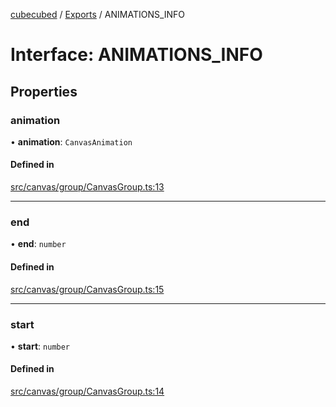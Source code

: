 [cubecubed](/reference/README.md) / [Exports](/reference/modules.md) / ANIMATIONS\_INFO

# Interface: ANIMATIONS\_INFO

## Properties

### animation

• **animation**: `CanvasAnimation`

#### Defined in

[src/canvas/group/CanvasGroup.ts:13](https://github.com/imaphatduc/cubecubed/blob/db7d6e8/src/canvas/group/CanvasGroup.ts#L13)

___

### end

• **end**: `number`

#### Defined in

[src/canvas/group/CanvasGroup.ts:15](https://github.com/imaphatduc/cubecubed/blob/db7d6e8/src/canvas/group/CanvasGroup.ts#L15)

___

### start

• **start**: `number`

#### Defined in

[src/canvas/group/CanvasGroup.ts:14](https://github.com/imaphatduc/cubecubed/blob/db7d6e8/src/canvas/group/CanvasGroup.ts#L14)
